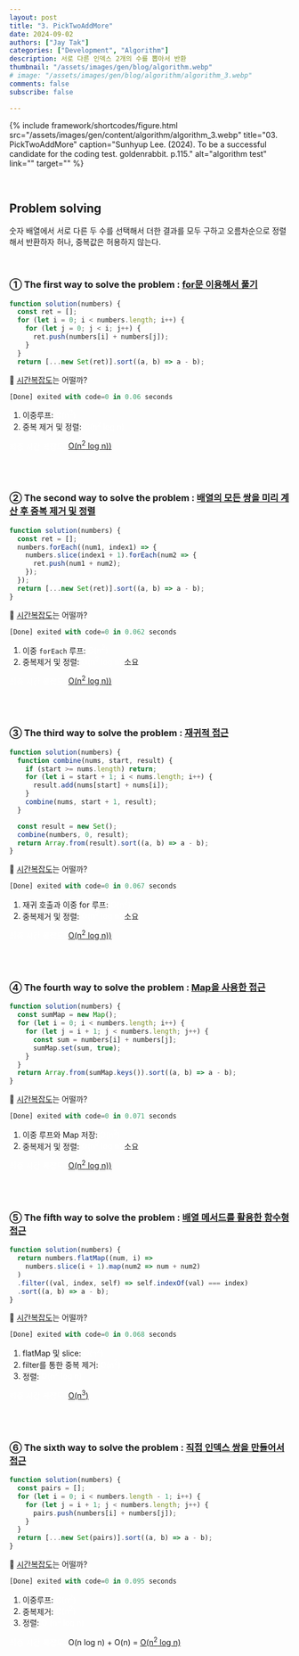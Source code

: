 ```yaml
---
layout: post
title: "3. PickTwoAddMore"
date: 2024-09-02
authors: ["Jay Tak"]
categories: ["Development", "Algorithm"]
description: 서로 다른 인덱스 2개의 수를 뽑아서 반환 
thumbnail: "/assets/images/gen/blog/algorithm.webp"
# image: "/assets/images/gen/blog/algorithm/algorithm_3.webp"
comments: false
subscribe: false

---
```


{% include framework/shortcodes/figure.html src="/assets/images/gen/content/algorithm/algorithm_3.webp" title="03. PickTwoAddMore" caption="Sunhyup Lee. (2024). To be a successful candidate for the coding test. goldenrabbit. p.115." alt="algorithm test" link="" target="" %}

<br>

## Problem solving

숫자 배열에서 서로 다른 두 수를 선택해서 더한 결과를 모두 구하고 오름차순으로 정렬해서 반환하자 허나, 중복값은 허용하지 않는다.

<br>

### ① The first way to solve the problem :  [for문 이용해서 풀기](#) 

```javascript
function solution(numbers) {
  const ret = [];
  for (let i = 0; i < numbers.length; i++) {
    for (let j = 0; j < i; j++) {
      ret.push(numbers[i] + numbers[j]);
    }
  }
  return [...new Set(ret)].sort((a, b) => a - b);
```

🧐 [시간복잡도](#)는 어떨까?  

```javascript
[Done] exited with code=0 in 0.06 seconds
```

1) 이중루프: <span style="color: #ffff">O(n<sup>2</sup>)</span> <br>
2) 중복 제거 및 정렬: <span style="color: #ffff">O(n<sup>2</sup> log n)</span> <br>

<span style="color: #ffff">최종 시간 복잡도:</span>  [O(n<sup>2</sup> log n))](#)

<br><br>

### ② The second way to solve the problem :  [배열의 모든 쌍을 미리 계산 후 중복 제거 및 정렬](#) 

```javascript
function solution(numbers) {
  const ret = [];
  numbers.forEach((num1, index1) => {
    numbers.slice(index1 + 1).forEach(num2 => {
      ret.push(num1 + num2);
    });
  });
  return [...new Set(ret)].sort((a, b) => a - b);
}
```

🧐 [시간복잡도](#)는 어떨까?

```javascript
[Done] exited with code=0 in 0.062 seconds
```

1) 이중 `forEach` 루프:  <span style="color: #ffff">O(n<sup>2</sup>)</span> <br>
2) 중복제거 및 정렬:  <span style="color: #ffff">O(n<sup>2</sup> log n)</span> 소요<br>

<span style="color: #ffff">최종 시간 복잡도:</span>  [O(n<sup>2</sup> log n))](#)

<br><br>

### ③ The third way to solve the problem :  [재귀적 접근](#) 

```javascript
function solution(numbers) {
  function combine(nums, start, result) {
    if (start >= nums.length) return;
    for (let i = start + 1; i < nums.length; i++) {
      result.add(nums[start] + nums[i]);
    }
    combine(nums, start + 1, result);
  }

  const result = new Set();
  combine(numbers, 0, result);
  return Array.from(result).sort((a, b) => a - b);
}
```

🧐 [시간복잡도](#)는 어떨까?

```javascript
[Done] exited with code=0 in 0.067 seconds
```

1) 재귀 호출과 이중 for 루프: <span style="color: #ffff">O(n<sup>2</sup>)</span> <br>
2) 중복제거 및 정렬:  <span style="color: #ffff">O(n<sup>2</sup> log n)</span> 소요<br>

<span style="color: #ffff">최종 시간 복잡도:</span>  [O(n<sup>2</sup> log n))](#)

<br><br>

### ④ The fourth way to solve the problem :  [Map을 사용한 접근](#) 

```javascript
function solution(numbers) {
  const sumMap = new Map();
  for (let i = 0; i < numbers.length; i++) {
    for (let j = i + 1; j < numbers.length; j++) {
      const sum = numbers[i] + numbers[j];
      sumMap.set(sum, true);
    }
  }
  return Array.from(sumMap.keys()).sort((a, b) => a - b);
}
```

🧐 [시간복잡도](#)는 어떨까?

```javascript
[Done] exited with code=0 in 0.071 seconds
```

1) 이중 루프와 Map 저장: <span style="color: #ffff">O(n<sup>2</sup>)</span> <br>
2) 중복제거 및 정렬:  <span style="color: #ffff">O(n<sup>2</sup> log n)</span> 소요<br>

<span style="color: #ffff">최종 시간 복잡도:</span>  [O(n<sup>2</sup> log n))](#)

<br><br>

### ⑤ The fifth way to solve the problem :  [배열 메서드를 활용한 함수형 접근](#) 

```javascript
function solution(numbers) {
  return numbers.flatMap((num, i) => 
    numbers.slice(i + 1).map(num2 => num + num2)
  )
  .filter((val, index, self) => self.indexOf(val) === index)
  .sort((a, b) => a - b);
}
```

🧐 [시간복잡도](#)는 어떨까?

```javascript
[Done] exited with code=0 in 0.068 seconds
```

1) flatMap 및 slice: <span style="color: #ffff">O(n<sup>2</sup>)</span> <br>
2) filter를 통한 중복 제거: <span style="color: #ffff">O(n<sup>3</sup>)</span> <br>
3) 정렬: <span style="color: #ffff">O(n<sup>2</sup> log n)</span> <br>

<span style="color: #ffff">최종 시간 복잡도:</span>  [ O(n<sup>3</sup>) ](#)

<br><br>

### ⑥  The sixth way to solve the problem :  [직접 인덱스 쌍을 만들어서 접근](#) 

```javascript
function solution(numbers) {
  const pairs = [];
  for (let i = 0; i < numbers.length - 1; i++) {
    for (let j = i + 1; j < numbers.length; j++) {
      pairs.push(numbers[i] + numbers[j]);
    }
  }
  return [...new Set(pairs)].sort((a, b) => a - b);
}
```

🧐 [시간복잡도](#)는 어떨까?

```javascript
[Done] exited with code=0 in 0.095 seconds
```

1) 이중루프: <span style="color: #ffff">O(n<sup>2</sup>)</span><br>
2) 중복제거: <span style="color: #ffff">O(n<sup>2</sup>)</span><br>
3) 정렬: <span style="color: #ffff">O (n<sup>2</sup> log n)</span><br>

<span style="color: #ffff">최종 시간 복잡도:</span>  O(n log n) + O(n) = [O(n<sup>2</sup> log n)](#)

<br><br>